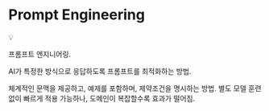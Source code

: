 # Prompt Engineering

<aside>
💡

프롬프트 엔지니어링.

AI가 특정한 방식으로 응답하도록 프롬프트를 최적화하는 방법.

체계적인 문맥을 제공하고, 예제를 포함하며, 제약조건을 명시하는 방법.
별도 모델 훈련 없이 빠르게 적용 가능하나, 도메인이 복잡할수록 효과가 떨어짐.

</aside>